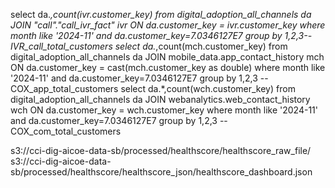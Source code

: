 select da.*,count(ivr.customer_key) from digital_adoption_all_channels da JOIN "call"."call_ivr_fact" ivr
    ON da.customer_key = ivr.customer_key where month like '2024-11' and da.customer_key=7.0346127E7 
    group by 1,2,3--IVR_call_total_customers
select da.*,count(mch.customer_key) from digital_adoption_all_channels da JOIN mobile_data.app_contact_history mch
    ON da.customer_key = cast(mch.customer_key as double) where month like '2024-11' and da.customer_key=7.0346127E7 
    group by 1,2,3 --COX_app_total_customers
select da.*,count(wch.customer_key) from digital_adoption_all_channels da JOIN webanalytics.web_contact_history wch
    ON da.customer_key = wch.customer_key where month like '2024-11' and da.customer_key=7.0346127E7 
    group by 1,2,3 --COX_com_total_customers





s3://cci-dig-aicoe-data-sb/processed/healthscore/healthscore_raw_file/
s3://cci-dig-aicoe-data-sb/processed/healthscore/healthscore_json/healthscore_dashboard.json
